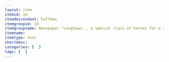 ```yaml
---
layout: item
itemid: 1d
itemdescendant: huffman
itemgroupid: 1d
itemgroupname: Newspaper "Longtown... a special class of heroes for a special town" Memorial
itemname: 
itemtype: text
shortdesc: 
categories: [  ]
tags: [  ]
---
```







